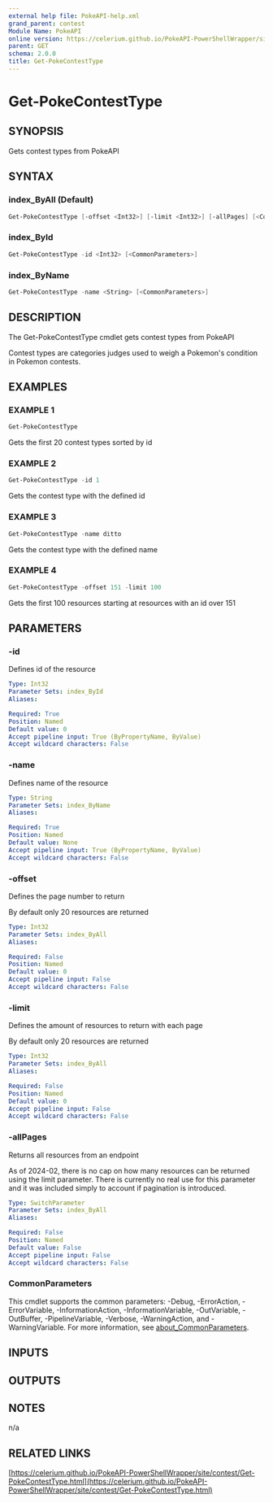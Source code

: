 ```yaml
---
external help file: PokeAPI-help.xml
grand_parent: contest
Module Name: PokeAPI
online version: https://celerium.github.io/PokeAPI-PowerShellWrapper/site/contest/Get-PokeContestType.html
parent: GET
schema: 2.0.0
title: Get-PokeContestType
---
```


# Get-PokeContestType

## SYNOPSIS
Gets contest types from PokeAPI

## SYNTAX

### index_ByAll (Default)
```powershell
Get-PokeContestType [-offset <Int32>] [-limit <Int32>] [-allPages] [<CommonParameters>]
```

### index_ById
```powershell
Get-PokeContestType -id <Int32> [<CommonParameters>]
```

### index_ByName
```powershell
Get-PokeContestType -name <String> [<CommonParameters>]
```

## DESCRIPTION
The Get-PokeContestType cmdlet gets contest types from PokeAPI

Contest types are categories judges used to weigh a
Pokemon's condition in Pokemon contests.

## EXAMPLES

### EXAMPLE 1
```powershell
Get-PokeContestType
```

Gets the first 20 contest types sorted by id

### EXAMPLE 2
```powershell
Get-PokeContestType -id 1
```

Gets the contest type with the defined id

### EXAMPLE 3
```powershell
Get-PokeContestType -name ditto
```

Gets the contest type with the defined name

### EXAMPLE 4
```powershell
Get-PokeContestType -offset 151 -limit 100
```

Gets the first 100 resources starting at resources with
an id over 151

## PARAMETERS

### -id
Defines id of the resource

```yaml
Type: Int32
Parameter Sets: index_ById
Aliases:

Required: True
Position: Named
Default value: 0
Accept pipeline input: True (ByPropertyName, ByValue)
Accept wildcard characters: False
```

### -name
Defines name of the resource

```yaml
Type: String
Parameter Sets: index_ByName
Aliases:

Required: True
Position: Named
Default value: None
Accept pipeline input: True (ByPropertyName, ByValue)
Accept wildcard characters: False
```

### -offset
Defines the page number to return

By default only 20 resources are returned

```yaml
Type: Int32
Parameter Sets: index_ByAll
Aliases:

Required: False
Position: Named
Default value: 0
Accept pipeline input: False
Accept wildcard characters: False
```

### -limit
Defines the amount of resources to return with each page

By default only 20 resources are returned

```yaml
Type: Int32
Parameter Sets: index_ByAll
Aliases:

Required: False
Position: Named
Default value: 0
Accept pipeline input: False
Accept wildcard characters: False
```

### -allPages
Returns all resources from an endpoint

As of 2024-02, there is no cap on how many resources can be
returned using the limit parameter.
There is currently no real
use for this parameter and it was included simply to account if
pagination is introduced.

```yaml
Type: SwitchParameter
Parameter Sets: index_ByAll
Aliases:

Required: False
Position: Named
Default value: False
Accept pipeline input: False
Accept wildcard characters: False
```

### CommonParameters
This cmdlet supports the common parameters: -Debug, -ErrorAction, -ErrorVariable, -InformationAction, -InformationVariable, -OutVariable, -OutBuffer, -PipelineVariable, -Verbose, -WarningAction, and -WarningVariable. For more information, see [about_CommonParameters](http://go.microsoft.com/fwlink/?LinkID=113216).

## INPUTS

## OUTPUTS

## NOTES
n/a

## RELATED LINKS

[https://celerium.github.io/PokeAPI-PowerShellWrapper/site/contest/Get-PokeContestType.html](https://celerium.github.io/PokeAPI-PowerShellWrapper/site/contest/Get-PokeContestType.html)

